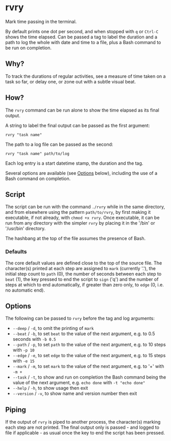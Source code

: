 # rvry

Mark time passing in the terminal.

By default prints one dot per second, and when stopped with `q` or `Ctrl-C` shows the time elapsed. Can be passed a tag to label the duration and a path to log the whole with date and time to a file, plus a Bash command to be run on completion.

## Why?

To track the durations of regular activities, see a measure of time taken on a task so far, or delay one, or zone out with a subtle visual beat.

## How?

The `rvry` command can be run alone to show the time elapsed as its final output.

A string to label the final output can be passed as the first argument:

```shell
rvry "task name"
```

The path to a log file can be passed as the second:

```shell
rvry "task name" path/to/log
```

Each log entry is a start datetime stamp, the duration and the tag.

Several options are available (see [Options](#options) below), including the use of a Bash command on completion.

## Script

The script can be run with the command `./rvry` while in the same directory, and from elsewhere using the pattern `path/to/rvry`, by first making it executable, if not already, with `chmod +x rvry`. Once executable, it can be run from any directory with the simpler `rvry` by placing it in the '/bin' or '/usr/bin' directory.

The hashbang at the top of the file assumes the presence of Bash.

### Defaults

The core default values are defined close to the top of the source file. The character(s) printed at each step are assigned to `mark` (currently '.'), the initial step count to `path` (0), the number of seconds between each step to `beat` (1), the key pressed to end the script to `sign` ('q') and the number of steps at which to end automatically, if greater than zero only, to `edge` (0, i.e. no automatic end).

## Options

The following can be passed to `rvry` before the tag and log arguments:

- `--deep` / `-d`, to omit the printing of `mark`
- `--beat` / `-b`, to set `beat` to the value of the next argument, e.g. to 0.5 seconds with `-b 0.5`
- `--path` / `-p`, to set `path` to the value of the next argument, e.g. to 10 steps with `-p 10`
- `--edge` / `-e`, to set `edge` to the value of the next argument, e.g. to 15 steps with `-e 15`
- `--mark` / `-m`, to set `mark` to the value of the next argument, e.g. to '+' with `-m +`
- `--task` / `-t`, to show and run on completion the Bash command being the value of the next argument, e.g. `echo done` with `-t "echo done"`
- `--help` / `-h`, to show usage then exit
- `--version` / `-v`, to show name and version number then exit

## Piping

If the output of `rvry` is piped to another process, the character(s) marking each step are not printed. The final output only is passed - and logged to file if applicable - as usual once the key to end the script has been pressed.
